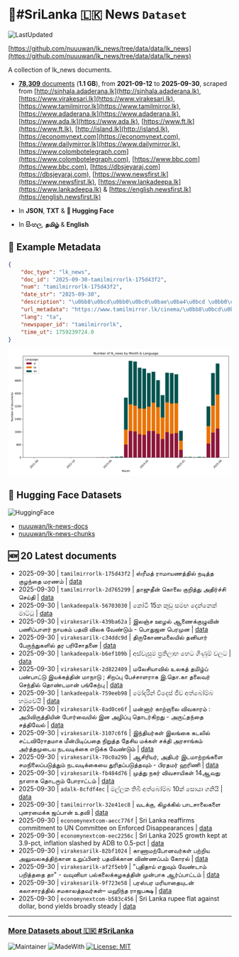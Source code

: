 # 📄#SriLanka 🇱🇰 News `Dataset`

![LastUpdated](https://img.shields.io/badge/last_updated-2025--09--30_19:39:59-green)

[https://github.com/nuuuwan/lk_news/tree/data/data/lk_news](https://github.com/nuuuwan/lk_news/tree/data/data/lk_news)

A collection of lk_news documents.

- [**78,309** documents](https://github.com/nuuuwan/lk_news/tree/data/data/lk_news) (**1.1 GB**), from **2021-09-12** to **2025-09-30**, scraped from [http://sinhala.adaderana.lk](http://sinhala.adaderana.lk), [https://www.virakesari.lk](https://www.virakesari.lk), [https://www.tamilmirror.lk](https://www.tamilmirror.lk), [https://www.adaderana.lk](https://www.adaderana.lk), [https://www.ada.lk](https://www.ada.lk), [https://www.ft.lk](https://www.ft.lk), [http://island.lk](http://island.lk), [https://economynext.com](https://economynext.com), [https://www.dailymirror.lk](https://www.dailymirror.lk), [https://www.colombotelegraph.com](https://www.colombotelegraph.com), [https://www.bbc.com](https://www.bbc.com), [https://dbsjeyaraj.com](https://dbsjeyaraj.com), [https://www.newsfirst.lk](https://www.newsfirst.lk), [https://www.lankadeepa.lk](https://www.lankadeepa.lk) & [https://english.newsfirst.lk](https://english.newsfirst.lk)

- In **JSON**, **TXT** & **🤗 Hugging Face**

- In **සිංහල**, **தமிழ்** & **English**

## 📝 Example Metadata

```json
{
    "doc_type": "lk_news",
    "doc_id": "2025-09-30-tamilmirrorlk-175d43f2",
    "num": "tamilmirrorlk-175d43f2",
    "date_str": "2025-09-30",
    "description": "\u0bb8\u0bcd\u0bb0\u0bc0\u0bae\u0ba4\u0bcd \u0bb0\u0bbe\u0bae\u0bbe\u0baf\u0ba3\u0ba4\u0bcd\u0ba4\u0bbf\u0bb2\u0bcd \u0ba8\u0b9f\u0bbf\u0ba4\u0bcd\u0ba4 \u0b95\u0bc1\u0bb4\u0ba8\u0bcd\u0ba4\u0bc8 \u0bae\u0bb0\u0ba3\u0bae\u0bcd",
    "url_metadata": "https://www.tamilmirror.lk/cinema/\u0bb8\u0bcd\u0bb0\u0bc0\u0bae\u0ba4\u0bcd-\u0bb0\u0bbe\u0bae\u0bbe\u0baf\u0ba3\u0ba4\u0bcd\u0ba4\u0bbf\u0bb2\u0bcd-\u0ba8\u0b9f\u0bbf\u0ba4\u0bcd\u0ba4-\u0b95\u0bc1\u0bb4\u0ba8\u0bcd\u0ba4\u0bc8-\u0bae\u0bb0\u0ba3\u0bae\u0bcd/54-365544",
    "lang": "ta",
    "newspaper_id": "tamilmirrorlk",
    "time_ut": 1759239724.0
}
```

![Chart](https://raw.githubusercontent.com/nuuuwan/lk_news/refs/heads/data/data/lk_news/docs_by_month_and_lang.png)

## 🤗 Hugging Face Datasets

![HuggingFace](https://img.shields.io/badge/-HuggingFace-FDEE21?style=for-the-badge&logo=HuggingFace)

- [nuuuwan/lk-news-docs](https://huggingface.co/datasets/nuuuwan/lk-news-docs)
- [nuuuwan/lk-news-chunks](https://huggingface.co/datasets/nuuuwan/lk-news-chunks)

## 🆕 20 Latest documents

- 2025-09-30 | `tamilmirrorlk-175d43f2` | ஸ்ரீமத் ராமாயணத்தில் நடித்த குழந்தை மரணம் | [data](https://github.com/nuuuwan/lk_news/tree/data/data/lk_news/2020s/2025/2025-09-30-tamilmirrorlk-175d43f2)
- 2025-09-30 | `tamilmirrorlk-2d765299` | தாஜுதீன் கொலை குறித்து அதிர்ச்சி செய்தி | [data](https://github.com/nuuuwan/lk_news/tree/data/data/lk_news/2020s/2025/2025-09-30-tamilmirrorlk-2d765299)
- 2025-09-30 | `lankadeepalk-56703030` | කෝටි 15ක කුඩු සමඟ දෙන්නෙක් මාට්ටු | [data](https://github.com/nuuuwan/lk_news/tree/data/data/lk_news/2020s/2025/2025-09-30-lankadeepalk-56703030)
- 2025-09-30 | `virakesarilk-439ba62a` | இலஞ்ச ஊழல் ஆணைக்குழுவின்  பணிப்பாளர் நாயகம் பதவி விலக வேண்டும்  - பொதுஜன பெரமுன | [data](https://github.com/nuuuwan/lk_news/tree/data/data/lk_news/2020s/2025/2025-09-30-virakesarilk-439ba62a)
- 2025-09-30 | `virakesarilk-c34ddc9d` | திருகோணமலையில் தனியார் பேருந்துகளில் தர பரிசோதனை | [data](https://github.com/nuuuwan/lk_news/tree/data/data/lk_news/2020s/2025/2025-09-30-virakesarilk-c34ddc9d)
- 2025-09-30 | `lankadeepalk-b6ef109b` | අස්වැසුම ප්‍රතිලාභ හෙට ගිණුම් වලට | [data](https://github.com/nuuuwan/lk_news/tree/data/data/lk_news/2020s/2025/2025-09-30-lankadeepalk-b6ef109b)
- 2025-09-30 | `virakesarilk-2d822409` | மலேசியாவில் உலகத் தமிழ்ப் பண்பாட்டு இயக்கத்தின் மாநாடு ; சிறப்பு பேச்சாளராக இ.தொ.கா தலைவர் செந்தில் தொண்டமான் பங்கேற்பு | [data](https://github.com/nuuuwan/lk_news/tree/data/data/lk_news/2020s/2025/2025-09-30-virakesarilk-2d822409)
- 2025-09-30 | `lankadeepalk-759eeb98` | මෝදරින් විදෙස් ජීව අත්බෝම්බ හමුවෙයි | [data](https://github.com/nuuuwan/lk_news/tree/data/data/lk_news/2020s/2025/2025-09-30-lankadeepalk-759eeb98)
- 2025-09-30 | `virakesarilk-8ad0ce6f` | மன்னார் காற்றாலை விவகாரம் : அபிவிருத்தியின் போர்வையில் இன அழிப்பு தொடர்கிறது - அருட்தந்தை சத்திவேல் | [data](https://github.com/nuuuwan/lk_news/tree/data/data/lk_news/2020s/2025/2025-09-30-virakesarilk-8ad0ce6f)
- 2025-09-30 | `virakesarilk-3107c6f6` | இந்தியர்கள் இலங்கை கடலில்  சட்டவிரோதமாக மீன்பிடிப்பதை நிறுத்த தேசிய மக்கள் சக்தி அரசாங்கம் அர்த்தமுடைய நடவடிக்கை எடுக்க வேண்டும் | [data](https://github.com/nuuuwan/lk_news/tree/data/data/lk_news/2020s/2025/2025-09-30-virakesarilk-3107c6f6)
- 2025-09-30 | `virakesarilk-70c0a29b` | ஆசிரியர், அதிபர் இடமாற்றங்களை சமநிலைப்படுத்தும் நடவடிக்கையை துரிதப்படுத்தவும் - பிரதமர் ஹரிணி | [data](https://github.com/nuuuwan/lk_news/tree/data/data/lk_news/2020s/2025/2025-09-30-virakesarilk-70c0a29b)
- 2025-09-30 | `virakesarilk-fb484d76` | முத்து நகர் விவசாயிகள் 14ஆவது நாளாக தொடரும் போராட்டம் | [data](https://github.com/nuuuwan/lk_news/tree/data/data/lk_news/2020s/2025/2025-09-30-virakesarilk-fb484d76)
- 2025-09-30 | `adalk-8cfdf4ec` | මල්ලක තිබී අත්බෝම්බ 10ක් සොයා ගනියි | [data](https://github.com/nuuuwan/lk_news/tree/data/data/lk_news/2020s/2025/2025-09-30-adalk-8cfdf4ec)
- 2025-09-30 | `tamilmirrorlk-32e41ec8` | வடக்கு, கிழக்கில் பாடசாலைகளை புனரமைக்க ஜப்பான் உதவி | [data](https://github.com/nuuuwan/lk_news/tree/data/data/lk_news/2020s/2025/2025-09-30-tamilmirrorlk-32e41ec8)
- 2025-09-30 | `economynextcom-aecc776f` | Sri Lanka reaffirms commitment to UN Committee on Enforced Disappearances | [data](https://github.com/nuuuwan/lk_news/tree/data/data/lk_news/2020s/2025/2025-09-30-economynextcom-aecc776f)
- 2025-09-30 | `economynextcom-eec2256c` | Sri Lanka 2025 growth kept at 3.9-pct, inflation slashed by ADB to 0.5-pct | [data](https://github.com/nuuuwan/lk_news/tree/data/data/lk_news/2020s/2025/2025-09-30-economynextcom-eec2256c)
- 2025-09-30 | `virakesarilk-82bf1024` | காணாமற்போனவர்கள் பற்றிய அலுவலகத்திற்கான உறுப்பினர் பதவிக்கான விண்ணப்பம் கோரல் | [data](https://github.com/nuuuwan/lk_news/tree/data/data/lk_news/2020s/2025/2025-09-30-virakesarilk-82bf1024)
- 2025-09-30 | `virakesarilk-af2f5eb9` | "புதிதாய் எதுவும் வேண்டாம் பறித்ததை தா" - வவுனியா பல்கலைக்கழகத்தின் முன்பாக ஆர்ப்பாட்டம் | [data](https://github.com/nuuuwan/lk_news/tree/data/data/lk_news/2020s/2025/2025-09-30-virakesarilk-af2f5eb9)
- 2025-09-30 | `virakesarilk-9f723e58` | பரஸ்பர மரியாதையுடன் கலாசாரத்தில் சமகாலத்தவர்கள்– மஹிந்த ராஜபக்ஷ | [data](https://github.com/nuuuwan/lk_news/tree/data/data/lk_news/2020s/2025/2025-09-30-virakesarilk-9f723e58)
- 2025-09-30 | `economynextcom-b583c456` | Sri Lanka rupee flat against dollar, bond yields broadly steady | [data](https://github.com/nuuuwan/lk_news/tree/data/data/lk_news/2020s/2025/2025-09-30-economynextcom-b583c456)

---

### [More Datasets about 🇱🇰 #SriLanka](https://github.com/nuuuwan/lk_datasets)

![Maintainer](https://img.shields.io/badge/maintainer-nuuuwan-red)
![MadeWith](https://img.shields.io/badge/made_with-python-blue)
[![License: MIT](https://img.shields.io/badge/License-MIT-yellow.svg)](https://opensource.org/licenses/MIT)
